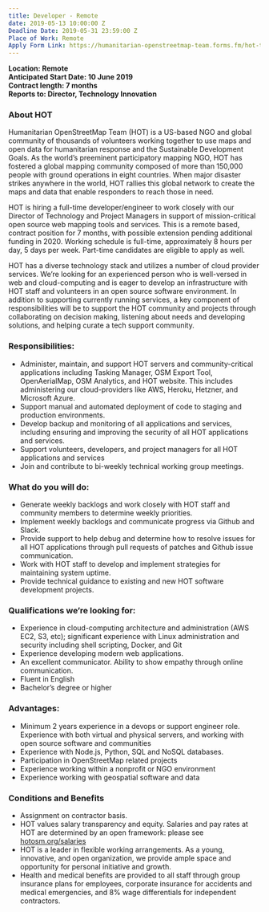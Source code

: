 ```yaml
---
title: Developer - Remote
date: 2019-05-13 10:00:00 Z
Deadline Date: 2019-05-31 23:59:00 Z
Place of Work: Remote
Apply Form Link: https://humanitarian-openstreetmap-team.forms.fm/hot-tech-submission/
---
```


**Location: Remote**  
**Anticipated Start Date: 10 June 2019**  
**Contract length: 7 months**  
**Reports to: Director, Technology Innovation**  

### About HOT

Humanitarian OpenStreetMap Team (HOT) is a US-based NGO and global community of thousands of volunteers working together to use maps and open data for humanitarian response and the Sustainable Development Goals. As the world’s preeminent participatory mapping NGO, HOT has fostered a global mapping community composed of more than 150,000 people with ground operations in eight countries. When major disaster strikes anywhere in the world, HOT rallies this global network to create the maps and data that enable responders to reach those in need.

HOT is hiring a full-time developer/engineer to work closely with our Director of Technology and Project Managers in support of mission-critical open source web mapping tools and services. This is a remote based, contract position for 7 months, with possible extension pending additional funding in 2020. Working schedule is full-time, approximately 8 hours per day, 5 days per week. Part-time candidates are eligible to apply as well. 

HOT has a diverse technology stack and utilizes a number of cloud provider services. We’re looking for an experienced person who is well-versed in web and cloud-computing and is eager to develop an infrastructure with HOT staff and volunteers in an open source software environment. In addition to supporting currently running services, a key component of responsibilities will be to support the HOT community and projects through collaborating on decision making, listening about needs and developing solutions, and helping curate a tech support community. 

### Responsibilities:  
* Administer, maintain, and support HOT servers and community-critical applications including Tasking Manager, OSM Export Tool, OpenAerialMap, OSM Analytics, and HOT website. This includes administering our cloud-providers like AWS, Heroku, Hetzner, and Microsoft Azure.
* Support manual and automated deployment of code to staging and production environments.
* Develop backup and monitoring of all applications and services, including ensuring and improving the security of all HOT applications and services.
* Support volunteers, developers, and project managers for all HOT applications and services
* Join and contribute to bi-weekly technical working group meetings.

### What do you will do:

* Generate weekly backlogs and work closely with HOT staff and community members to determine weekly priorities.
* Implement weekly backlogs and communicate progress via Github and Slack.
* Provide support to help debug and determine how to resolve issues for all HOT applications through pull requests of patches and Github issue communication. 
* Work with HOT staff to develop and implement strategies for maintaining system uptime.
* Provide technical guidance to existing and new HOT software development projects.

### Qualifications we’re looking for: 
* Experience in cloud-computing architecture and administration (AWS EC2, S3, etc); significant experience with Linux administration and security including shell scripting, Docker, and Git
* Experience developing modern web applications. 
* An excellent communicator. Ability to show empathy through online communication.
* Fluent in English
* Bachelor’s degree or higher

### Advantages:
* Minimum 2 years experience in a devops or support engineer role. Experience with both virtual and physical servers, and working with open source software and communities
* Experience with Node.js, Python, SQL and NoSQL databases.
* Participation in OpenStreetMap related projects
* Experience working within a nonprofit or NGO environment
* Experience working with geospatial software and data

### Conditions and Benefits

* Assignment on contractor basis.
* HOT values salary transparency and equity. Salaries and pay rates at HOT are determined by an open framework: please see [hotosm.org/salaries](https://www.hotosm.org/salaries)
* HOT is a leader in flexible working arrangements. As a young, innovative, and open organization, we provide ample space and opportunity for personal initiative and growth.
* Health and medical benefits are provided to all staff through group insurance plans for employees, corporate insurance for accidents and medical emergencies, and 8% wage differentials for independent contractors.

